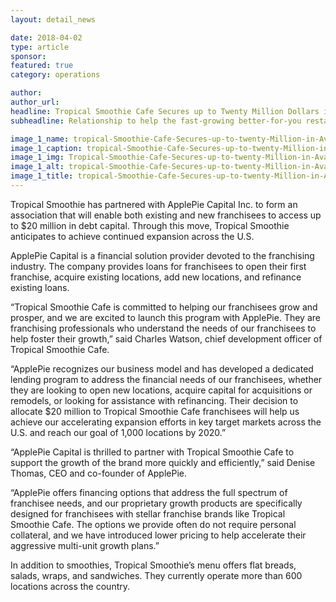 ```yaml
---
layout: detail_news

date: 2018-04-02
type: article
sponsor:
featured: true
category: operations        

author:  
author_url: 
headline: Tropical Smoothie Cafe Secures up to Twenty Million Dollars in Available Franchisee 
subheadline: Relationship to help the fast-growing better-for-you restaurant brand open 1,000 locations by 2020

image_1_name: tropical-Smoothie-Cafe-Secures-up-to-twenty-Million-in-Available-Franchisee-Financing-29045
image_1_caption: tropical-Smoothie-Cafe-Secures-up-to-twenty-Million-in-Available-Franchisee-Financing-29045
image_1_img: Tropical-Smoothie-Cafe-Secures-up-to-twenty-Million-in-Available-Franchisee-Financing-29045.jpg
image_1_alt: tropical-Smoothie-Cafe-Secures-up-to-twenty-Million-in-Available-Franchisee-Financing-29045
image_1_title: tropical-Smoothie-Cafe-Secures-up-to-twenty-Million-in-Available-Franchisee-Financing-29045
---
```

	
Tropical Smoothie has partnered with ApplePie Capital Inc. to form an association that will enable both existing and new franchisees to access up to $20 million in debt capital. Through this move, Tropical Smoothie anticipates to achieve continued expansion across the U.S.

<!--more-->ApplePie Capital is a financial solution provider devoted to the franchising industry. The company provides loans for franchisees to open their first franchise, acquire existing locations, add new locations, and refinance existing loans.

&ldquo;Tropical Smoothie Cafe is committed to helping our franchisees grow and prosper, and we are excited to launch this program with ApplePie. They are franchising professionals who understand the needs of our franchisees to help foster their growth,&rdquo; said Charles Watson, chief development officer of Tropical Smoothie Cafe.

&ldquo;ApplePie recognizes our business model and has developed a dedicated lending program to address the financial needs of our franchisees, whether they are looking to open new locations, acquire capital for acquisitions or remodels, or looking for assistance with refinancing. Their decision to allocate $20 million to Tropical Smoothie Cafe franchisees will help us achieve our accelerating expansion efforts in key target markets across the U.S. and reach our goal of 1,000 locations by 2020.&rdquo;

&ldquo;ApplePie Capital is thrilled to partner with Tropical Smoothie Cafe to support the growth of the brand more quickly and efficiently,&rdquo; said Denise Thomas, CEO and co-founder of ApplePie.

&ldquo;ApplePie offers financing options that address the full spectrum of franchisee needs, and our proprietary growth products are specifically designed for franchisees with stellar franchise brands like Tropical Smoothie Cafe. The options we provide often do not require personal collateral, and we have introduced lower pricing to help accelerate their aggressive multi-unit growth plans.&rdquo;

In addition to smoothies, Tropical Smoothie&rsquo;s menu offers flat breads, salads, wraps, and sandwiches. They currently operate more than 600 locations across the country.

&nbsp;